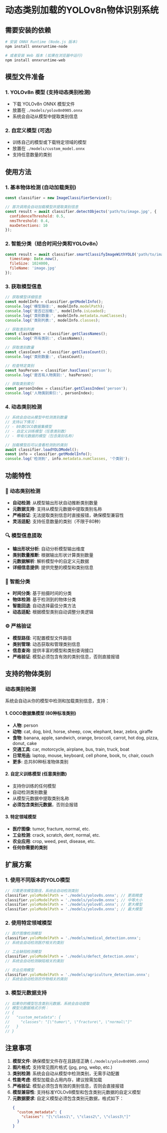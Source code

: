 # 动态类别加载的YOLOv8n物体识别系统

## 需要安装的依赖

```bash
# 安装 ONNX Runtime (Node.js 版本)
npm install onnxruntime-node

# 或者安装 Web 版本 (如果在浏览器中运行)
npm install onnxruntime-web
```

## 模型文件准备

### 1. YOLOv8n 模型 (支持动态类别检测)
- 下载 YOLOv8n ONNX 模型文件
- 放置在 `./models/yolov8n0905.onnx`
- 系统会自动从模型中提取类别信息

### 2. 自定义模型 (可选)
- 训练自己的模型或下载特定领域的模型
- 放置在 `./models/custom_model.onnx`
- 支持任意数量的类别

## 使用方法

### 1. 基本物体检测 (自动加载类别)
```javascript
const classifier = new ImageClassifierService();

// 首次调用会自动加载模型并提取类别信息
const result = await classifier.detectObjects('path/to/image.jpg', {
  confidenceThreshold: 0.5,
  nmsThreshold: 0.4,
  maxDetections: 10
});
```

### 2. 智能分类（结合时间分类和YOLOv8n）
```javascript
const result = await classifier.smartClassifyImageWithYOLO('path/to/image.jpg', {
  timestamp: Date.now(),
  fileSize: 1024000,
  fileName: 'image.jpg'
});
```

### 3. 获取模型信息
```javascript
// 获取模型详细信息
const modelInfo = classifier.getModelInfo();
console.log('模型路径:', modelInfo.modelPath);
console.log('是否已加载:', modelInfo.isLoaded);
console.log('类别数量:', modelInfo.metadata.numClasses);
console.log('类别列表:', modelInfo.classes);

// 获取类别列表
const classNames = classifier.getClassNames();
console.log('所有类别:', classNames);

// 获取类别数量
const classCount = classifier.getClassCount();
console.log('类别数量:', classCount);

// 检查特定类别
const hasPerson = classifier.hasClass('person');
console.log('是否有人物类别:', hasPerson);

// 获取类别索引
const personIndex = classifier.getClassIndex('person');
console.log('人物类别索引:', personIndex);
```

### 4. 动态类别检测
```javascript
// 系统会自动从模型中检测类别数量
// 支持以下情况：
// - 80类COCO数据集模型
// - 自定义训练模型（任意类别数）
// - 带有元数据的模型（包含类别名称）

// 加载模型后可以查看检测到的类别
await classifier.loadYOLOModel();
const info = classifier.getModelInfo();
console.log('检测到', info.metadata.numClasses, '个类别');
```

## 功能特性

### 🎯 **动态类别检测**
- **自动检测**: 从模型输出形状自动推断类别数量
- **元数据支持**: 支持从模型元数据中提取类别名称
- **严格验证**: 无法提取类别信息时直接报错，确保模型兼容性
- **灵活适配**: 支持任意数量的类别（不限于80种）

### 🔍 **模型信息提取**
- **输出形状分析**: 自动分析模型输出维度
- **类别数量推断**: 根据输出形状计算类别数量
- **元数据解析**: 解析模型中的自定义元数据
- **详细信息提供**: 提供完整的模型和类别信息

### 🧠 **智能分类**
- **时间分类**: 基于拍摄时间的分类
- **物体检测**: 基于检测到的物体分类
- **智能回退**: 自动选择最佳分类方法
- **动态适配**: 根据模型类别自动调整分类逻辑

### ⚙️ **严格验证**
- **模型路径**: 可配置模型文件路径
- **类别管理**: 动态获取和管理类别信息
- **信息查询**: 提供丰富的模型和类别查询接口
- **严格验证**: 模型必须包含有效的类别信息，否则直接报错

## 支持的物体类别

### 动态类别检测
系统会自动从你的模型中检测和加载类别信息，支持：

#### 1. COCO数据集模型 (80种标准类别)
- **人物**: person
- **动物**: cat, dog, bird, horse, sheep, cow, elephant, bear, zebra, giraffe
- **食物**: banana, apple, sandwich, orange, broccoli, carrot, hot dog, pizza, donut, cake
- **交通工具**: car, motorcycle, airplane, bus, train, truck, boat
- **日常用品**: laptop, mouse, keyboard, cell phone, book, tv, chair, couch
- **更多**: 总共80种标准物体类别

#### 2. 自定义训练模型 (任意类别数)
- 支持你训练的任何模型
- 自动检测类别数量
- 从模型元数据中提取类别名称
- **必须包含类别元数据**，否则会报错

#### 3. 特定领域模型
- **医疗图像**: tumor, fracture, normal, etc.
- **工业检测**: crack, scratch, dent, normal, etc.
- **农业应用**: crop, weed, pest, disease, etc.
- **任何你需要的类别**

## 扩展方案

### 1. 使用不同版本的YOLO模型
```javascript
// 只需更改模型路径，系统会自动检测类别
classifier.yoloModelPath = './models/yolov8s.onnx'; // 更高精度
classifier.yoloModelPath = './models/yolov8m.onnx'; // 中等大小
classifier.yoloModelPath = './models/yolov8l.onnx'; // 更大模型
classifier.yoloModelPath = './models/yolov8x.onnx'; // 最大模型
```

### 2. 使用特定领域模型
```javascript
// 医疗图像检测模型
classifier.yoloModelPath = './models/medical_detection.onnx';
// 系统会自动检测医疗相关的类别

// 工业缺陷检测模型
classifier.yoloModelPath = './models/defect_detection.onnx';
// 系统会自动检测缺陷相关的类别

// 农业应用模型
classifier.yoloModelPath = './models/agriculture_detection.onnx';
// 系统会自动检测农作物相关的类别
```

### 3. 模型元数据支持
```javascript
// 如果你的模型包含类别元数据，系统会自动提取
// 模型元数据格式示例：
// {
//   "custom_metadata": {
//     "classes": "[\"tumor\", \"fracture\", \"normal\"]"
//   }
// }
```

## 注意事项

1. **模型文件**: 确保模型文件存在且路径正确 (`./models/yolov8n0905.onnx`)
2. **图片格式**: 支持常见图片格式 (jpg, png, webp, etc.)
3. **类别检测**: 系统会自动从模型中检测类别，无需手动配置
4. **性能考虑**: 模型加载会占用内存，建议按需加载
5. **严格验证**: 模型必须包含有效的类别信息，否则会直接报错
6. **模型兼容性**: 支持标准YOLOv8模型和包含类别元数据的自定义模型
7. **元数据要求**: 自定义模型必须包含类别元数据，格式如下：
   ```json
   {
     "custom_metadata": {
       "classes": "[\"class1\", \"class2\", \"class3\"]"
     }
   }
   ```
